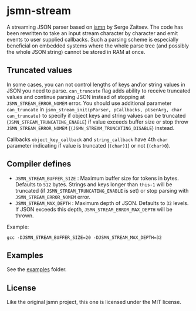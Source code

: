 # jsmn-stream

A streaming JSON parser based on [jsmn](https://github.com/zserge/jsmn) by Serge Zaitsev.
The code has been rewritten to take an input stream character by character and
emit events to user supplied callbacks. Such a parsing scheme is especially
beneficial on embedded systems where the whole parse tree (and possibly the
whole JSON string) cannot be stored in RAM at once.

## Truncated values

In some cases, you can not control lengths of keys and\or string values in JSON you need to parse.
`can_truncate` flag adds ability to receive truncated values and continue parsing JSON instead of stopping at `JSMN_STREAM_ERROR_NOMEM` error.
You should use additional parameter `can_truncate` in `jsmn_stream_init(pParser, pCallbacks, pUserArg, char can_truncate)` to specify if object keys and string values can be truncated (`JSMN_STREAM_TRUNCATING_ENABLE`) if value exceeds buffer size or stop throw `JSMN_STREAM_ERROR_NOMEM` (`(JSMN_STREAM_TRUNCATING_DISABLE`) instead.

Callbacks `object_key_callback` and `string_callback` have 4th `char` parameter indicating if value is truncated (`(char)1`) or not (`(char)0`).

## Compiler defines

* `JSMN_STREAM_BUFFER_SIZE` : Maximum buffer size for tokens in bytes. Defaults to `512` bytes. Strings and keys longer than `this-1` will be truncated (if `JSMN_STREAM_TRUNCATING_ENABLE` is set) or stop parsing with `JSMN_STREAM_ERROR_NOMEM` error.
* `JSMN_STREAM_MAX_DEPTH` : Maximum depth of JSON. Defaults to `32` levels. If JSON exceeds this depth, `JSMN_STREAM_ERROR_MAX_DEPTH` will be thrown.

Example:

`gcc -DJSMN_STREAM_BUFFER_SIZE=20 -DJSMN_STREAM_MAX_DEPTH=32`

## Examples

See the [examples](examples) folder.

## License

Like the original jsmn project, this one is licensed under the MIT license.

